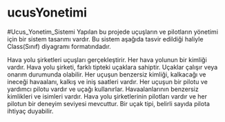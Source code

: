 # ucusYonetimi

#Ucus_Yonetim_Sistemi
Yapılan bu projede uçuşların ve pilotların yönetimi için bir sistem tasarımı vardır. Bu sistem aşağıda tasvir edildiği haliyle Class(Sınıf) diyagramı formatındadır.

Hava yolu şirketleri uçuşları gerçekleştirir. Her hava yolunun bir kimliği vardır.
Hava yolu şirketi, farklı tipteki uçaklara sahiptir.
Uçaklar çalışır veya onarım durumunda olabilir.
Her uçuşun benzersiz kimliği, kalkacağı ve ineceği havaalanı, kalkış ve iniş saatleri vardır.
Her uçuşun bir pilotu ve yardımcı pilotu vardır ve uçağı kullanırlar.
Havaalanlarının benzersiz kimlikleri ve isimleri vardır.
Hava yolu şirketlerinin pilotları vardır ve her pilotun bir deneyim seviyesi mevcuttur.
Bir uçak tipi, belirli sayıda pilota ihtiyaç duyabilir.

